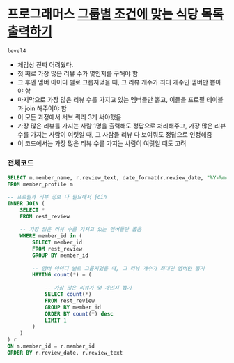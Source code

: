 # 프로그래머스 [그룹별 조건에 맞는 식당 목록 출력하기](https://school.programmers.co.kr/learn/courses/30/lessons/131124)
`level4`
- 체감상 진짜 어려웠다. 
- 첫 째로 가장 많은 리뷰 수가 몇인지를 구해야 함
- 그 후엔 멤버 아이디 별로 그룹지었을 때, 그 리뷰 개수가 최대 개수인 멤버만 뽑아야 함
- 마지막으로 가장 많은 리뷰 수를 가지고 있는 멤버들만 뽑고, 이들을 프로필 테이블과 join 해주어야 함
- 이 모든 과정에서 서브 쿼리 3개 써야했음
- 가장 많은 리뷰를 가지는 사람 1명을 출력해도 정답으로 처리해주고, 가장 많은 리뷰 수를 가지는 사람이 여럿일 때, 그 사람들 리뷰 다 보여줘도 정답으로 인정해줌
- 이 코드에서는 가장 많은 리뷰 수를 가지는 사람이 여럿일 때도 고려

### 전체코드
```sql
SELECT m.member_name, r.review_text, date_format(r.review_date, "%Y-%m-%d")
FROM member_profile m

-- 프로필과 리뷰 정보 다 필요해서 join
INNER JOIN (
    SELECT *
    FROM rest_review 
    
    -- 가장 많은 리뷰 수를 가지고 있는 멤버들만 뽑음
    WHERE member_id in (
        SELECT member_id 
        FROM rest_review
        GROUP BY member_id
        
        -- 멤버 아이디 별로 그룹지었을 때, 그 리뷰 개수가 최대인 멤버만 뽑기
        HAVING count(*) = (
        
            -- 가장 많은 리뷰가 몇 개인지 뽑기
            SELECT count(*)
            FROM rest_review
            GROUP BY member_id
            ORDER BY count(*) desc
            LIMIT 1
        )
    )
) r
ON m.member_id = r.member_id
ORDER BY r.review_date, r.review_text

```
